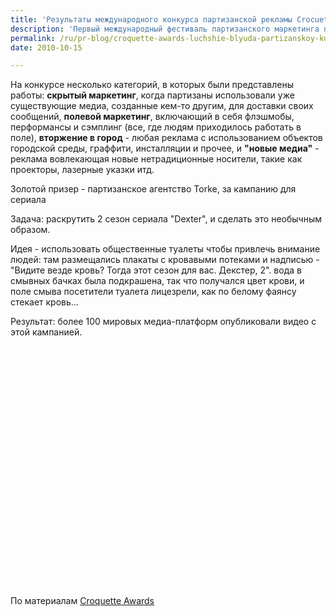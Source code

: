 ```yaml
---
title: 'Результаты международного конкурса партизанской рекламы Crocuette Awards'
description: 'Первый международный фестиваль партизанского маркетинга проходил в 2009 году в Лиссебоне. Организатор конкурса - Рекламная школа Лиссабона, при поддержке партизанского агентства Torke.'
permalink: /ru/pr-blog/croquette-awards-luchshie-blyuda-partizanskoy-kukhni
date: 2010-10-15

---
```


На конкурсе несколько категорий, в которых были представлены работы: <strong>скрытый маркетинг</strong>, когда партизаны использовали уже существующие медиа, созданные кем-то другим, для доставки своих сообщений, <strong>полевой маркетинг</strong>, включающий в себя флэшмобы, перформансы и сэмплинг (все, где людям приходилось работать в поле), <strong>вторжение в город</strong> - любая реклама с использованием объектов городской среды, граффити, инсталляции и прочее, и <strong>"новые медиа"</strong> - реклама вовлекающая новые нетрадиционные носители, такие как проекторы, лазерные указки итд.

Золотой призер - партизанское агентство Torke, за кампанию для сериала

Задача: раскрутить 2 сезон сериала "Dexter", и сделать это необычным образом.

Идея - использовать общественные туалеты чтобы привлечь внимание людей: там размещались плакаты с кровавыми потеками и надписью - "Видите везде кровь? Тогда  этот сезон для вас. Декстер, 2". вода в смывных бачках была подкрашена, так что получался цвет крови, и поле смыва посетители туалета лицезрели, как по белому фаянсу стекает кровь...

Результат: более 100 мировых медиа-платформ опубликовали видео с этой кампанией.

<object width="480" height="385"><param name="movie" value="http://www.youtube.com/v/qgxUtLcWRrE?fs=1&amp;hl=ru_RU"></param><param name="allowFullScreen" value="true"></param><param name="allowscriptaccess" value="always"></param><embed src="http://www.youtube.com/v/qgxUtLcWRrE?fs=1&amp;hl=ru_RU" type="application/x-shockwave-flash" allowscriptaccess="always" allowfullscreen="true" width="480" height="385"></embed></object>

По материалам <a href='http://www.croquetteawards.com/'> Croquette Awards </a>

